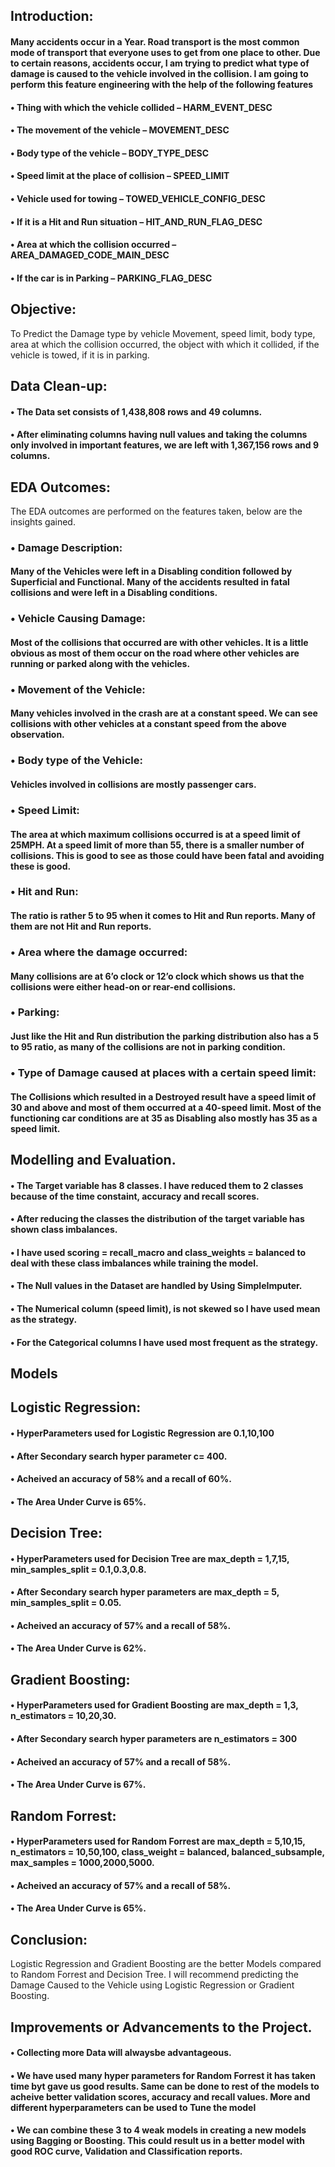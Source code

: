 ## Introduction:

####  Many accidents occur in a Year. Road transport is the most common mode of transport that everyone uses to get from one place to other. Due to certain reasons, accidents occur, I am trying to predict what type of damage is caused to the vehicle involved in the collision. I am going to perform this feature engineering with the help of the following features
#### •	Thing with which the vehicle collided – HARM_EVENT_DESC
#### •	The movement of the vehicle – MOVEMENT_DESC
#### •	Body type of the vehicle – BODY_TYPE_DESC
#### •	Speed limit at the place of collision – SPEED_LIMIT
#### •	Vehicle used for towing – TOWED_VEHICLE_CONFIG_DESC
#### •	If it is a Hit and Run situation – HIT_AND_RUN_FLAG_DESC
#### •	Area at which the collision occurred – AREA_DAMAGED_CODE_MAIN_DESC
#### •	If the car is in Parking – PARKING_FLAG_DESC
## Objective:

To Predict the Damage type by vehicle Movement, speed limit, body type, area at which the collision occurred, the object with which it collided, if the vehicle is towed, if it is in parking.

## Data Clean-up:

#### •	The Data set consists of 1,438,808 rows and 49 columns.
#### •	After eliminating columns having null values and taking the columns only involved in important features, we are left with 1,367,156 rows and 9 columns.

## EDA Outcomes: 

The EDA outcomes are performed on the features taken, below are the insights gained.
### •	Damage Description:
#### Many of the Vehicles were left in a Disabling condition followed by Superficial and Functional. Many of the accidents resulted in fatal collisions and were left in a Disabling conditions. 
### •	Vehicle Causing Damage:
#### Most of the collisions that occurred are with other vehicles. It is a little obvious as most of them occur on the road where other vehicles are running or parked along with the vehicles.
### •	Movement of the Vehicle:
#### Many vehicles involved in the crash are at a constant speed. We can see collisions with other vehicles at a constant speed from the above observation. 
### •	Body type of the Vehicle:
#### Vehicles involved in collisions are mostly passenger cars.
### •	Speed Limit:
#### The area at which maximum collisions occurred is at a speed limit of 25MPH. At a speed limit of more than 55, there is a smaller number of collisions. This is good to see as those could have been fatal and avoiding these is good.
### •	Hit and Run:
#### The ratio is rather 5 to 95 when it comes to Hit and Run reports. Many of them are not Hit and Run reports.
### •	Area where the damage occurred:
#### Many collisions are at 6’o clock or 12’o clock which shows us that the collisions were either head-on or rear-end collisions.
### •	Parking:
#### Just like the Hit and Run distribution the parking distribution also has a 5 to 95 ratio, as many of the collisions are not in parking condition.
### •	Type of Damage caused at places with a certain speed limit:
#### The Collisions which resulted in a Destroyed result have a speed limit of 30 and above and most of them occurred at a 40-speed limit. Most of the functioning car conditions are at 35 as Disabling also mostly has 35 as a speed limit.

## Modelling and Evaluation.

 #### •	The Target variable has 8 classes. I have reduced them to 2 classes because of the time constaint, accuracy and recall scores.
 #### • After reducing the classes the distribution of the target variable has shown class imbalances. 
 #### • I have used scoring = recall_macro and class_weights = balanced to deal with these class imbalances while training the model.
 #### • The Null values in the Dataset are handled by Using SimpleImputer.
 #### • The Numerical column (speed limit), is not skewed so I have used mean as the strategy.
 #### • For the Categorical columns I have used most frequent as the strategy.

## Models

## Logistic Regression:

 #### • HyperParameters used for Logistic Regression are 0.1,10,100
 #### • After Secondary search hyper parameter c= 400.
 #### • Acheived an accuracy of 58% and a recall of 60%.
 #### • The Area Under Curve is 65%.

## Decision Tree:

 #### • HyperParameters used for Decision Tree are max_depth = 1,7,15, min_samples_split = 0.1,0.3,0.8.
 #### • After Secondary search hyper parameters are max_depth = 5, min_samples_split = 0.05.
 #### • Acheived an accuracy of 57% and a recall of 58%.
 #### • The Area Under Curve is 62%.

## Gradient Boosting:

 #### • HyperParameters used for Gradient Boosting are max_depth = 1,3, n_estimators = 10,20,30.
 #### • After Secondary search hyper parameters are n_estimators = 300
 #### • Acheived an accuracy of 57% and a recall of 58%.
 #### • The Area Under Curve is 67%.

## Random Forrest:

 #### • HyperParameters used for Random Forrest are max_depth = 5,10,15, n_estimators = 10,50,100, class_weight = balanced, balanced_subsample, max_samples = 1000,2000,5000.
 #### • Acheived an accuracy of 57% and a recall of 58%.
 #### • The Area Under Curve is 65%.

## Conclusion:

Logistic Regression and Gradient Boosting are the better Models compared to Random Forrest and Decision Tree. I will recommend predicting the Damage Caused to the Vehicle using Logistic Regression or Gradient Boosting.

## Improvements or Advancements to the Project.

#### • Collecting more Data will alwaysbe advantageous.
#### • We have used many hyper parameters for Random Forrest it has taken time byt gave us good results. Same can be done to rest of the models to acheive better validation scores, accuracy and recall values. More and different hyperparameters can be used to Tune the model
#### • We can combine these 3 to 4 weak models in creating a new models using Bagging or Boosting. This could result us in a better model with good ROC curve, Validation and Classification reports.
